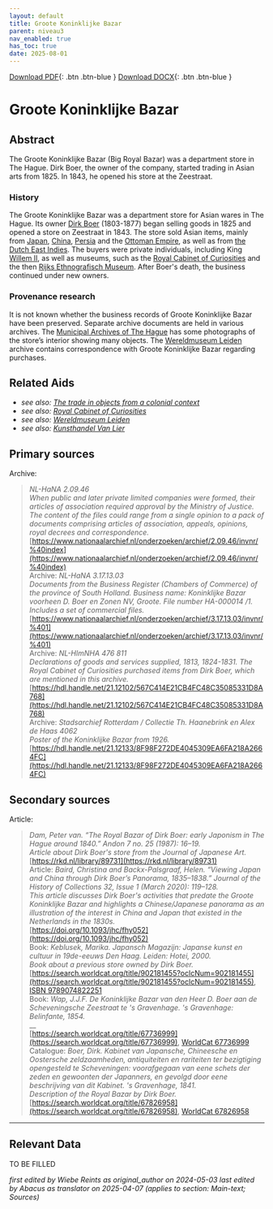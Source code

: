 ```yaml
---
layout: default
title: Groote Koninklijke Bazar
parent: niveau3
nav_enabled: true
has_toc: true
date: 2025-08-01
--- 
```



[Download PDF](https://raw.githubusercontent.com/colonial-heritage/research-guides-dev/refs/heads/main/EXPORTS/PDF/niveau3/English/KoninklijkeBazar.pdf){: .btn .btn-blue }     [Download DOCX](https://raw.githubusercontent.com/colonial-heritage/research-guides-dev/refs/heads/main/EXPORTS/DOCX/niveau3/English/KoninklijkeBazar.docx){: .btn .btn-blue }


# Groote Koninklijke Bazar


## Abstract

The Groote Koninklijke Bazar (Big Royal Bazar) was a department store in The Hague. Dirk Boer, the owner of the company, started trading in Asian arts from 1825. In 1843, he opened his store at the Zeestraat.

### History

The Groote Koninklijke Bazar was a department store for Asian wares in The Hague. Its owner [Dirk Boer](https://rkd.nl/artists/349840) (1803-1877) began selling goods in 1825 and opened a store on Zeestraat in 1843. The store sold Asian items, mainly from [Japan](https://sws.geonames.org/1861060), [China](https://sws.geonames.org/1814991), [Persia](https://hdl.handle.net/20.500.11840/termmaster8272) and the [Ottoman Empire](http://www.wikidata.org/entity/Q12560), as well as from [the Dutch East Indies](https://sws.geonames.org/1643084). The buyers were private individuals, including King [Willem II](https://www.wikidata.org/entity/Q154287), as well as museums, such as the [Royal Cabinet of Curiosities](https://app.colonialcollections.nl/en/research-aids/https%3A%2F%2Fn2t%252Enet%2Fark%3A%2F27023%2Fcc7609accb9857dc8ca777ff1d6d4af1) and the then [Rijks Ethnografisch Museum](https://app.colonialcollections.nl/en/research-aids/https%3A%2F%2Fn2t%252Enet%2Fark%3A%2F27023%2F77c1a0cf982b33b9e88073c4a704049b). After Boer's death, the business continued under new owners.

### Provenance research

It is not known whether the business records of Groote Koninklijke Bazar have been preserved. Separate archive documents are held in various archives. The [Municipal Archives of The Hague](https://www.wikidata.org/entity/Q3229492) has some photographs of the store’s interior showing many objects. The [Wereldmuseum Leiden](https://app.colonialcollections.nl/en/research-aids/https%3A%2F%2Fn2t%252Enet%2Fark%3A%2F27023%2F77c1a0cf982b33b9e88073c4a704049b) archive contains correspondence with Groote Koninklijke Bazar regarding purchases.


## Related Aids

 - _see also: [The trade in objects from a colonial context](niveau2/English/Trade_20240316.yml)_  
 - _see also: [Royal Cabinet of Curiosities](niveau3/Dutch/KKZ_20240313.yml)_  
 - _see also: [Wereldmuseum Leiden](niveau3/English/WMLeiden_20240508.yml)_  
 - _see also: [Kunsthandel Van Lier](niveau3/English/KunsthandelVanLier_20240507.yml)_  

## Primary sources

Archive:
  > *NL-HaNA 2.09.46*  
> _When public and later private limited companies were formed, their articles of association required approval by the Ministry of Justice. The content of the files could range from a single opinion to a pack of documents comprising articles of association, appeals, opinions, royal decrees and correspondence._  
> [https://www.nationaalarchief.nl/onderzoeken/archief/2.09.46/invnr/%40index](https://www.nationaalarchief.nl/onderzoeken/archief/2.09.46/invnr/%40index)  
Archive:
  > *NL-HaNA 3.17.13.03*  
> _Documents from the Business Register (Chambers of Commerce) of the province of South Holland. Business name: Koninklijke Bazar voorheen D. Boer en Zonen NV, Groote. File number HA-000014 /1. Includes a set of commercial files._  
> [https://www.nationaalarchief.nl/onderzoeken/archief/3.17.13.03/invnr/%401](https://www.nationaalarchief.nl/onderzoeken/archief/3.17.13.03/invnr/%401)  
Archive:
  > *NL-HlmNHA 476 811*  
> _Declarations of goods and services supplied, 1813, 1824-1831. The Royal Cabinet of Curiosities purchased items from Dirk Boer, which are mentioned in this archive._  
> [https://hdl.handle.net/21.12102/567C414E21CB4FC48C35085331D8A768](https://hdl.handle.net/21.12102/567C414E21CB4FC48C35085331D8A768)  
Archive:
  > *Stadsarchief Rotterdam / Collectie Th. Haanebrink en Alex de Haas 4062*  
> _Poster of the Koninklijke Bazar from 1926._  
> [https://hdl.handle.net/21.12133/8F98F272DE4045309EA6FA218A2664FC](https://hdl.handle.net/21.12133/8F98F272DE4045309EA6FA218A2664FC)  
## Secondary sources

Article:
  > *Dam, Peter van. “The Royal Bazar of Dirk Boer: early Japonism in The Hague around 1840.” Andon 7 no. 25 (1987): 16–19.*  
> _Article about Dirk Boer's store from the Journal of Japanese Art._  
> [https://rkd.nl/library/89731](https://rkd.nl/library/89731)  
Article:
  > *Baird, Christina and Backx-Palsgraaf, Helen. “Viewing Japan and China through Dirk Boer’s Panorama, 1835–1838.” Journal of the History of Collections 32, Issue 1 (March 2020): 119–128.*  
> _This article discusses Dirk Boer's activities that predate the Groote Koninklijke Bazar and highlights a Chinese/Japanese panorama as an illustration of the interest in China and Japan that existed in the Netherlands in the 1830s._  
> [https://doi.org/10.1093/jhc/fhy052](https://doi.org/10.1093/jhc/fhy052)  
Book:
  > *Keblusek, Marika. Japansch Magazijn: Japanse kunst en cultuur in 19de-eeuws Den Haag. Leiden: Hotei, 2000.*  
> _Book about a previous store owned by Dirk Boer._  
> [https://search.worldcat.org/title/902181455?oclcNum=902181455](https://search.worldcat.org/title/902181455?oclcNum=902181455), [ISBN 9789074822251](https://isbnsearch.org/isbn/9789074822251)  
Book:
  > *Wap, J.J.F. De Koninklijke Bazar van den Heer D. Boer aan de Scheveningsche Zeestraat te 's Gravenhage. 's Gravenhage: Belinfante, 1854.*  
> __  
> [https://search.worldcat.org/title/67736999](https://search.worldcat.org/title/67736999), [WorldCat 67736999](https://search.worldcat.org/title/67736999)  
Catalogue:
  > *Boer, Dirk. Kabinet van Japansche, Chineesche en Oostersche zeldzaamheden, antiquiteiten en rariteiten ter bezigtiging opengesteld te Scheveningen: voorafgegaan van eene schets der zeden en gewoonten der Japanners, en gevolgd door eene beschrijving van dit Kabinet. 's Gravenhage, 1841.*  
> _Description of the Royal Bazar by Dirk Boer._  
> [https://search.worldcat.org/title/67826958](https://search.worldcat.org/title/67826958), [WorldCat 67826958](https://search.worldcat.org/title/67826958)  


---
## Relevant Data 
TO BE FILLED

_first edited by Wiebe Reints as original_author on 2024-05-03_
_last edited by Abacus as translator on 2025-04-07
        (applies to section: Main-text; Sources)_
        